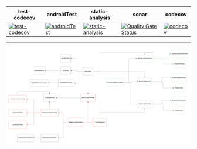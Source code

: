 | test-codecov                                                                                                                                                                      | androidTest                                                                                                                                                                    | static-analysis                                                                                                                                                                                        | sonar                                                                                                                                                                                                   | codecov                                                                                                                             |
|-----------------------------------------------------------------------------------------------------------------------------------------------------------------------------------|--------------------------------------------------------------------------------------------------------------------------------------------------------------------------------|--------------------------------------------------------------------------------------------------------------------------------------------------------------------------------------------------------------|---------------------------------------------------------------------------------------------------------------------------------------------------------------------------------------------------------|-------------------------------------------------------------------------------------------------------------------------------------|
| [![test-codecov](https://github.com/jameshnsears/Chance/actions/workflows/test-codecov.yml/badge.svg)](https://github.com/jameshnsears/Chance/actions/workflows/test-codecov.yml) | [![androidTest](https://github.com/jameshnsears/Chance/actions/workflows/androidTest.yml/badge.svg)](https://github.com/jameshnsears/Chance/actions/workflows/androidTest.yml) | [![static-analysis](https://github.com/jameshnsears/Chance/actions/workflows/static-analysis.yml/badge.svg)](https://github.com/jameshnsears/Chance/actions/workflows/static-analysis.yml) | [![Quality Gate Status](https://sonarcloud.io/api/project_badges/measure?project=jameshnsears-github_chance&metric=alert_status)](https://sonarcloud.io/summary/new_code?id=jameshnsears-github_chance) | [![codecov](https://codecov.io/gh/jameshnsears/Chance/branch/main/graph/badge.svg?token=6S238TK3QV)](https://codecov.io/gh/jameshnsears/Chance) |

---


![Class Diagram](https://raw.githubusercontent.com/jameshnsears/Chance/main/docs/uml/class-diagram.png)